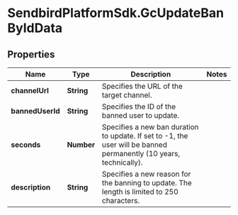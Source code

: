# SendbirdPlatformSdk.GcUpdateBanByIdData

## Properties

Name | Type | Description | Notes
------------ | ------------- | ------------- | -------------
**channelUrl** | **String** | Specifies the URL of the target channel. | 
**bannedUserId** | **String** | Specifies the ID of the banned user to update. | 
**seconds** | **Number** | Specifies a new ban duration to update. If set to -1, the user will be banned permanently (10 years, technically). | 
**description** | **String** | Specifies a new reason for the banning to update. The length is limited to 250 characters. | 


